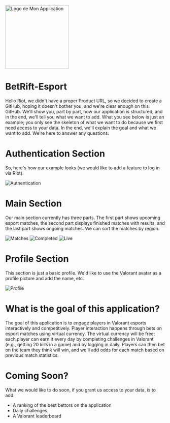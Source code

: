 <img src="Screenshot/Logo.png" alt="Logo de Mon Application" width="200" height="200" />

# BetRift-Esport

Hello Riot, we didn't have a proper Product URL, so we decided to create a GitHub, hoping it doesn't bother you, and we're clear enough on this GitHub. We'll show you, part by part, how our application is structured, and in the end, we'll tell you what we want to add. What you see below is just an example; you only see the skeleton of what we want to do because we first need access to your data. In the end, we'll explain the goal and what we want to add. We're here to answer any questions.

# Authentication Section

So, here's how our example looks (we would like to add a feature to log in via Riot).

![Authentication](Screenshot/Authentication.png)

# Main Section

Our main section currently has three parts. The first part shows upcoming esport matches, the second part displays finished matches with results, and the last part shows ongoing matches. We can sort the matches by region.

![Matches](Screenshot/Matches.png) ![Completed](Screenshot/Completed.png) ![Live](Screenshot/Live.png)

# Profile Section

This section is just a basic profile. We'd like to use the Valorant avatar as a profile picture and add the name, etc.

![Profile](Screenshot/Profile.png)

# What is the goal of this application?

The goal of this application is to engage players in Valorant esports interactively and competitively. Player interaction happens through bets on esport matches using virtual currency. The virtual currency will be free; each player can earn it every day by completing challenges in Valorant (e.g., getting 20 kills in a game) and by logging in daily. Players can then bet on the team they think will win, and we'll add odds for each match based on previous match statistics.

# Coming Soon?

What we would like to do soon, if you grant us access to your data, is to add:
- A ranking of the best bettors on the application
- Daily challenges
- A Valorant leaderboard
